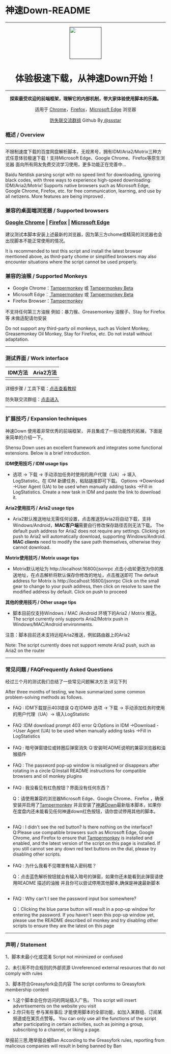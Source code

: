 <h1>神速Down-README <img src="https://img.shields.io/badge/MIT-License-brightgreen.svg?style=popout-square" alt=""> <img src="https://img.shields.io/badge/Tampermonkey-5.0.1-red.svg?style=popout-square" alt=""> <img src="https://img.shields.io/badge/Tampermonkey-Beta-red.svg?style=popout-square" alt=""></h1>
<hr>
<center><p></p>
<p>
  <a href="" title="点击访问" rel="nofollow">
  <img width="100" height="100" src="https://vitejs.dev/logo-with-shadow.png"></a>
<br><h1>体验极速下载，从神速Down开始！</h1></p>
<hr>
<div>
<strong>探索最受欢迎的前端框架，理解它的内部机制，带大家体验使用脚本的乐趣。</strong>
 <p>适用于 <a href="https://www.google.cn/intl/zh-CN/chrome/next-steps.html?platform=linux&amp;installdataindex=empty&amp;defaultbrowser=0" rel="nofollow">Chrome</a>，<a href="https://www.firefox.com.cn/" rel="nofollow">Firefox</a>，<a href="https://www.microsoft.com/zh-cn/edge?form=MA13FJ" rel="nofollow">Microsoft Edge</a> 浏览器</p>
<a href="https://t.me/ssdown" >防失联交流群组</a>  Github By<a href="https://github.com/AFANOOO/sspan"> @ssstar</a> 
</div>
<p></p></center>



<h3>概述 / Overview</h3>
<hr>
<p>不限制速度下载的百度网盘解析脚本，无视黑号，拥有IDM/Aria2/Motrix三种方式任意体验极速下载！支持Microsoft Edge、Google Chrome、Firefox等原生浏览器 面向所有网友免费交流学习使用，更多功能正在完善中...</p>
<p>Baidu Netdisk parsing script with no speed limit for downloading, ignoring black codes, with three ways to experience high-speed downloading: IDM/Aria2/Motrix! Supports native browsers such as Microsoft Edge, Google Chrome, Firefox, etc. for free communication, learning, and use by all netizens. More features are being improved .</p>


<h3> 兼容的桌面端浏览器 / Supported browsers

<a href="https://www.google.cn/intl/zh-CN/chrome/next-steps.html?platform=linux&amp;installdataindex=empty&amp;defaultbrowser=0" rel="nofollow">Google Chrome</a> | <a href="https://www.firefox.com.cn/" rel="nofollow">Firefox</a> | <a href="https://www.microsoft.com/zh-cn/edge?form=MA13FJ" rel="nofollow">Microsoft Edge</a></h3>
<p>建议测试本脚本安装上述最新的浏览器，因为第三方chome或精简的浏览器也会出现脚本不能正常使用的情况。</p>
<p>It is recommended to test this script and install the latest browser mentioned above, as third-party chome or simplified browsers may also encounter situations where the script cannot be used properly.</p>

<h3> 兼容的油猴 / Supported Monkeys</h3>
<div><ul><li>Google Chrome：<a href="https://chrome.google.com/webstore/detail/tampermonkey/dhdgffkkebhmkfjojejmpbldmpobfkfo">Tampermonkey</a> 或 <a href="https://chromewebstore.google.com/detail/%E7%AF%A1%E6%94%B9%E7%8C%B4%E6%B5%8B%E8%AF%95%E7%89%88/gcalenpjmijncebpfijmoaglllgpjagf?hl=zh-CN" rel="nofollow">Tampermonkey Beta</a></li><li>Microsoft Edge：<a href="https://microsoftedge.microsoft.com/addons/detail/tampermonkey/iikmkjmpaadaobahmlepeloendndfphd" rel="nofollow"> Tampermonkey</a> 或 <a href="https://chrome.google.com/webstore/detail/violent-monkey/jinjaccalgkegednnccohejagnlnfdag">Tampermonkey Beta</a><br></li><li>Firefox Browser：<a href="https://addons.mozilla.org/firefox/addon/tampermonkey/">Tampermonkey</a><br></li></ul></div>
<p>不支持任何第三方油猴 例如：暴力猴、Greasemonkey 油猴子、Stay for Firefox等 未做适配请勿安装</p>
<p>Do not support any third-party oil monkeys, such as Violent Monkey, Greasemonkey Oil Monkey, Stay for Firefox, etc. Do not install without adaptation.</p>
<hr>
<h3>测试界面 / Work interface</h3>
<table><thead>
<tr>
<th>IDM方法</th>
<th>Aria2方法</th>
</tr>
</thead><tbody>
<tr>
<td><img src="https://sswpdd.xyz/doc/static/img/idm.gif" alt=""></td>
<td><img src="https://sswpdd.xyz/doc/static/img/Aria2.gif" alt=""></td>
</tr>
</tbody></table>
<p>详细步骤 / 工具下载：<a href="http://sswpdd.xyz/doc/doc.html" rel="nofollow">点击查看教程</a></p>
<p>防失联交流群组：<a href="https://t.me/ssdown" rel="nofollow">点击进入</a></p>
<hr>
<h3>扩展技巧 / Expansion techniques</h3>
<p>神速Down 使用着非常优秀的前端框架， 并且集成了一些功能性的拓展，下面是来简单的介绍一下。</p><p>Shensu Down uses an excellent framework and integrates some functional extensions. Below is a brief introduction.</p>

<strong>IDM使用技巧 / IDM usage tips</strong>
<ul><li>选项 -> 下载 -> 手动添加任务时使用的用户代理（UA）-> 填入 LogStatistic。在 IDM 新建任务，粘贴链接即可下载。
<font>Options ->Download ->User Agent (UA) to be used when manually adding tasks ->Fill in LogStatistics. Create a new task in IDM and paste the link to download it.</font></li></ul>

<strong>Aria2使用技巧 / Aria2 usage tips</strong>
<ul><li>Aria2默认推送地址无需任何设置，点击推送到Aria2将自动下载，支持Windows/Android，<strong>MAC客户端</strong>需要自行修改保存路径否则无法下载。</font>
<font>The default push address for Aria2 does not require any settings. Clicking on push to Aria2 will automatically download, supporting Windows/Android. <strong>MAC clients</strong> need to modify the save path themselves, otherwise they cannot download.</font></li></ul>

<strong>Motrix使用技巧 / Motrix usage tips</strong>
<ul><li>Motrix默认地址为 http://localhost:16800/jsonrpc 点击小齿轮更改为你的推送地址，在点击解析将默认保存你修改的地址，点击推送即可</font>
<font>The default address for Motrix is http://localhost:16800/jsonrpc Click on the small gear to change to your push address, then click on resolve to save the modified address by default. Click on push to proceed</font></li></ul>

<strong>其他的使用技巧 / Other usage tips</strong>
<ul><li>脚本目前仅支持Windows / MAC /Android 环境下的Aria2 / Motrix 推送。</font>
<font>The script currently only supports Aria2/Motrix push in Windows/MAC/Android environments.</font>
</ul>

<p>注意：脚本目前还未支持远程Aria2推送，例如路由器上的Aria2</p>
<p>Note: The script currently does not support remote Aria2 push, such as Aria2 on the router</p>

<hr>
<h3>常见问题 / FAQFrequently Asked Questions</h3>
<p>经过三个月的测试我们总结了一些常见问题解决方法 详见下列</p>
<p>After three months of testing, we have summarized some common problem-solving methods as follows.</p>

<ul>
<li>FAQ : IDM下载提示403错误
 <font>Q:在IDM中 选项 -> 下载 -> 手动添加任务时使用的用户代理（UA）-> 填入LogStatistic </font></li>
<br>
<li>FAQ :IDM download prompt 403 error
 <font>Q:Options in IDM ->Download ->User Agent (UA) to be used when manually adding tasks ->Fill in LogStatistics </font>
</li>
<br>
<li>FAQ : 暗号弹窗错位或转圈后弹窗消失
<font>Q:安装README说明的兼容浏览器和油猴插件</font></li>
<br>
<li>FAQ : The password pop-up window is misaligned or disappears after rotating in a circle
<font>Q:Install README instructions for compatible browsers and oil monkey plugins</font></li>
<br>
<li>FAQ : 我没看见有红色按钮？界面没有任何东西？
<font><p>Q：请使用兼容的浏览器Microsoft Edge、Google Chrome、Firefox ，确保安装并启用了<a href="https://chrome.google.com/webstore/detail/tampermonkey/dhdgffkkebhmkfjojejmpbldmpobfkfo">Tampermonkey</a> 并且安装了<a href="https://greasyfork.org/zh-CN/scripts/480255-神速down">神速Down</a>最新版本脚本，如果你在度盘内还未能看见任何神速down红色按钮，请你尝试停用其他的脚本。</p></font></li>
<br>
<li>FAQ : I didn't see the red button? Is there nothing on the interface?
<font>Q:Please use compatible browsers such as Microsoft Edge, Google Chrome, and Firefox to ensure that <a href="https://chrome.google.com/webstore/detail/tampermonkey/dhdgffkkebhmkfjojejmpbldmpobfkfo">Tampermonkey</a> is installed and enabled, and the latest version of the script on this page is installed. If you still cannot see any down red text buttons on the dial, please try disabling other scripts.</font></li>
<br>
<li>FAQ : 为什么我看不见哪里有输入密码框？
<font><p>Q：点击蓝色解析按钮就会有输入暗号的弹窗，如果你还未能看到此弹窗请使用README 描述的油猴 并且你可以尝试停用其他脚本,确保是神速最新脚本</p></font></li>
<br>
<li>FAQ : Why can't I see the password input box somewhere?
<font><p>Q：Clicking the blue parse button will result in a pop-up window for entering the password. If you haven't seen this pop-up window yet, please use the README described oil monkey and try disabling other scripts to ensure they are the latest on this page</p></font></li></ul>
<hr>
<h3>声明 / Statement</h3>
<p>1、脚本未最小化或混淆  Script not minimized or confused</p>
<p>2、未引用不符合规则的外部资源 Unreferenced external resources that do not comply with rules</p>
<p>3、脚本符合Greasyfork会员内容 The script conforms to Greasyfork membership content</strong>
<ul><li>1.这个脚本会在你访问的网站插入广告。 
This script will insert advertisements on the website you visit</li>
<li>2.你只有在 参与某些事后 才能使用脚本的全部功能，如加入某群组、订阅某频道或在某页点赞等。 
You can only use all the functions of the script after participating in certain activities, such as joining a group, subscribing to a channel, or liking a page.</li></ul>
<p>举报前三思,瞎举报会被Ban
According to the Greasyfork rules, reporting from malicious companies will result in being banned by Ban</p>
